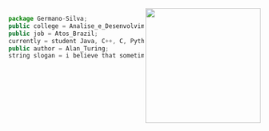 <img align='right' src="https://media.giphy.com/media/hiJ9ypGI5tIKdwKoK2/giphy.gif" width="230">

~~~javascript
package Germano-Silva;
public college = Analise_e_Desenvolvimento_de_Sistemas;
public job = Atos_Brazil;
currently = student Java, C++, C, Python & JavaScript;
public author = Alan_Turing;
string slogan = i believe that sometimes it's the people no one expects anything, that do the things no one can imagine;
 ~~~

